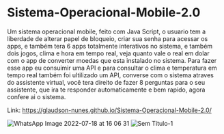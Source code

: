 # Sistema-Operacional-Mobile-2.0
Um sistema operacional mobile, feito com Java Script, o usuario tem a liberdade de alterar papel de bloqueio, criar sua senha para acessar os apps, e também tera 6 apps totalmente interativos no sistema, e também dois jogos, clima e hora em tempo real, veja quanto vale o real em dolar com o app de converter moedas que esta instalado no sistema. Para fazer esse app eu consuimir uma API e para consultar o clima e temperatura em tempo real também foi  ultilizado um API, converse com o sistema atraves do assistente virtual, você tera direito de fazer 8 perguntas para o seu assistente, que ira te responder automaticamente e bem rapido, agora confere ai o sistema.

Link: https://glaudson-nunes.github.io/Sistema-Operacional-Mobile-2.0/

![WhatsApp Image 2022-07-18 at 16 06 31](https://user-images.githubusercontent.com/93484378/179594524-2e8a85e5-8e16-4bd7-b0b6-e85f90199b9c.jpeg)
![Sem Título-1](https://user-images.githubusercontent.com/93484378/179596682-1e901449-47e4-4663-ac0c-4d9dbacf2e98.png)

